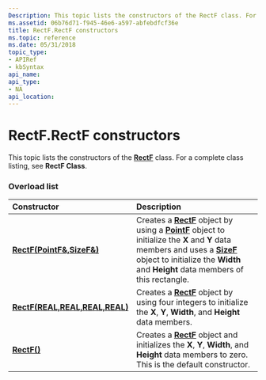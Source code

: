 ```yaml
---
Description: This topic lists the constructors of the RectF class. For a complete class listing, see RectF Class.
ms.assetid: 06b76d71-f945-46e6-a597-abfebdfcf36e
title: RectF.RectF constructors
ms.topic: reference
ms.date: 05/31/2018
topic_type: 
- APIRef
- kbSyntax
api_name: 
api_type: 
- NA
api_location: 
---
```


# RectF.RectF constructors

This topic lists the constructors of the [**RectF**](/windows/desktop/api/gdiplustypes/nl-gdiplustypes-rectf) class. For a complete class listing, see **RectF Class**.

### Overload list



| Constructor                                                                        | Description                                                                                                                                                                                                                                                                                                                     |
|:-----------------------------------------------------------------------------------|:--------------------------------------------------------------------------------------------------------------------------------------------------------------------------------------------------------------------------------------------------------------------------------------------------------------------------------|
| [**RectF(PointF&,SizeF&)**](/windows/win32/api/gdiplustypes/nf-gdiplustypes-rectf-rectf(inconstpointf__inconstsizef_))         | Creates a [**RectF**](/windows/desktop/api/gdiplustypes/nl-gdiplustypes-rectf) object by using a [**PointF**](/windows/desktop/api/gdiplustypes/nl-gdiplustypes-pointf) object to initialize the **X** and **Y** data members and uses a [**SizeF**](/windows/desktop/api/gdiplustypes/nl-gdiplustypes-sizef) object to initialize the **Width** and **Height** data members of this rectangle.<br/> |
| [**RectF(REAL,REAL,REAL,REAL)**](/windows/win32/api/gdiplustypes/nf-gdiplustypes-rectf-rectf(inreal_inreal_inreal_inreal)) | Creates a [**RectF**](/windows/desktop/api/gdiplustypes/nl-gdiplustypes-rectf) object by using four integers to initialize the **X**, **Y**, **Width**, and **Height** data members.<br/>                                                                                                                                                          |
| [**RectF()**](/windows/win32/api/gdiplustypes/nf-gdiplustypes-rectf-rectf(inconstpointf__inconstsizef_))                                     | Creates a [**RectF**](/windows/desktop/api/gdiplustypes/nl-gdiplustypes-rectf) object and initializes the **X**, **Y**, **Width**, and **Height** data members to zero. This is the default constructor.<br/>                                                                                                                                      |



 

 
